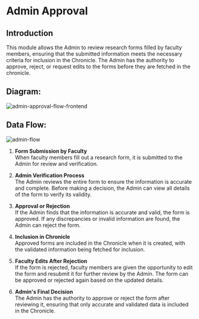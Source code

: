 ﻿



  
  

# Admin Approval

  

## Introduction

  

This module allows the Admin to review research forms filled by faculty members, ensuring that the submitted information meets the necessary criteria for inclusion in the Chronicle. The Admin has the authority to approve, reject, or request edits to the forms before they are fetched in the chronicle.

  



## Diagram:

<img src="https://i.ibb.co/7NXbMBx/admin-approval-flow-frontend.png" alt="admin-approval-flow-frontend" border="0">

  

## Data Flow:

<img src="https://i.ibb.co/YfYn0XM/admin-flow.png" alt="admin-flow" border="0">

1. **Form Submission by Faculty**  
   When faculty members fill out a research form, it is submitted to the Admin for review and verification.

2. **Admin Verification Process**  
   The Admin reviews the entire form to ensure the information is accurate and complete. Before making a decision, the Admin can view all details of the form to verify its validity.

3. **Approval or Rejection**  
   If the Admin finds that the information is accurate and valid, the form is approved. If any discrepancies or invalid information are found, the Admin can reject the form.

4. **Inclusion in Chronicle**  
   Approved forms are included in the Chronicle when it is created, with the validated information being fetched for inclusion.

5. **Faculty Edits After Rejection**  
   If the form is rejected, faculty members are given the opportunity to edit the form and resubmit it for further review by the Admin. The form can be approved or rejected again based on the updated details.

6. **Admin's Final Decision**  
   The Admin has the authority to approve or reject the form after reviewing it, ensuring that only accurate and validated data is included in the Chronicle.

